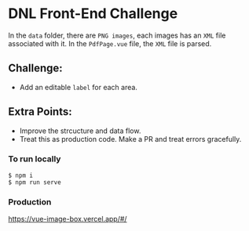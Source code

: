 # DNL Front-End Challenge

In the `data` folder, there are `PNG images`, each images has an `XML` file associated with it. 
In the `PdfPage.vue` file, the `XML` file is parsed.


## Challenge:
- Add an editable `label` for each area.

## Extra Points:
- Improve the strcucture and data flow.
- Treat this as production code. Make a PR and treat errors gracefully.


### To run locally
```
$ npm i
$ npm run serve
```


### Production
https://vue-image-box.vercel.app/#/

